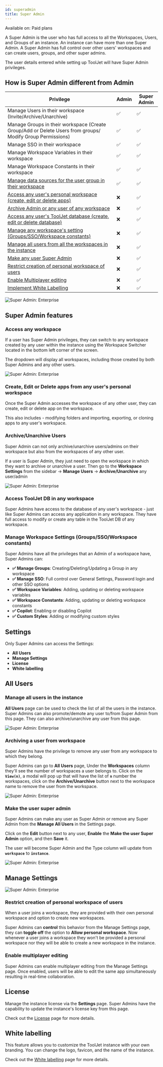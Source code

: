 ```yaml
---
id: superadmin
title: Super Admin
---
```


<div className='badge badge--primary heading-badge'>Available on: Paid plans</div>

A Super Admin is the user who has full access to all the Workspaces, Users, and Groups of an instance. An instance can have more than one Super Admin. A Super Admin has full control over other users' workspaces and can create users, groups, and other super admins.

The user details entered while setting up ToolJet will have Super Admin privileges.

## How is Super Admin different from Admin

| Privilege | Admin | Super Admin | 
| --------- | ----- | ----------- |
| Manage Users in their workspace (Invite/Archive/Unarchive) | ✅ | ✅ |
| Manage Groups in their workspace (Create Group/Add or Delete Users from groups/ Modify Group Permissions) | ✅ | ✅ |
| Manage SSO in their workspace | ✅ | ✅ |
| Manage Workspace Variables in their workspace | ✅ | ✅ |
| Manage Workspace Constants in their workspace | ✅ | ✅ |
| [Manage data sources for the user group in their workspace](/docs/data-sources/overview#user-permissions) | ✅ | ✅ |
| [Access any user's personal workspace (create, edit or delete apps)](#access-any-workspace) | ❌ | ✅ |
| [Archive Admin or any user of any workspace](#archiveunarchive-users) | ❌ | ✅ |
| [Access any user's ToolJet database (create, edit or delete database)](#access-tooljet-db-in-any-workspace) | ❌ | ✅ |
| [Manage any workspace's setting (Groups/SSO/Workspace constants)](#manage-workspace-settings-groupsssoworkspace-constants) | ❌ | ✅ |
| [Manage all users from all the workspaces in the instance](#manage-all-users-in-the-instance) | ❌ | ✅ |
| [Make any user Super Admin](#make-the-user-super-admin) | ❌ | ✅ |
| [Restrict creation of personal workspace of users](#restrict-creation-of-personal-workspace-of-users) | ❌ | ✅ |
| [Enable Multiplayer editing](#enable-multiplayer-editing) | ❌ | ✅ |
| [Implement White Labelling](#white-labelling) | ❌ | ✅ |

<div style={{textAlign: 'center'}}>

<img className="screenshot-full" src="/img/enterprise/superadmin/instanceset.png" alt="Super Admin: Enterprise" />

</div>

## Super Admin features

### Access any workspace

If a user has Super Admin privileges, they can switch to any workspace created by any user within the instance using the Workspace Switcher located in the bottom left corner of the screen.

The dropdown will display all workspaces, including those created by both Super Admins and any other users.

<div style={{textAlign: 'center'}}>

<img className="screenshot-full" src="/img/enterprise/superadmin/workspaceswitcher.png" alt="Super Admin: Enterprise" />

</div>

### Create, Edit or Delete apps from any user's personal workspace

Once the Super Admin accesses the workspace of any other user, they can create, edit or delete app on the workspace.

This also includes - modifying folders and importing, exporting, or cloning apps to any user's workspace.

### Archive/Unarchive Users

Super Admin can not only archive/unarchive users/admins on their workspace but also from the workspaces of any other user.

If a user is Super Admin, they just need to open the workspace in which they want to archive or unarchive a user. Then go to the **Workspace Settings** from the sidebar -> **Manage Users** -> **Archive/Unarchive** any user/admin

<div style={{textAlign: 'center'}}>

<img className="screenshot-full" src="/img/enterprise/superadmin/unarchivesa.png" alt="Super Admin: Enterprise" />

</div>

###  Access ToolJet DB in any workspace

Super Admins have access to the database of any user's workspace - just like Super Admins can access any application in any workspace. They have full access to modify or create any table in the ToolJet DB of any workspace.

###  Manage Workspace Settings (Groups/SSO/Workspace constants)

Super Admins have all the privileges that an Admin of a workspace have, Super Admins can:
- **✅ Manage Groups**: Creating/Deleting/Updating a Group in any workspace
- **✅ Manage SSO**: Full control over General Settings, Password login and other SSO options
- **✅ Workspace Variables**: Adding, updating or deleting workspace variables
- **✅ Workspace Constants**: Adding, updating or deleting workspace constants
- **✅ Copilot**: Enabling or disabling Copilot
- **✅ Custom Styles**: Adding or modifying custom styles

## Settings

Only Super Admins can access the Settings:

- **All Users**
- **Manage Settings**
- **License**
- **White labelling**

## All Users

### Manage all users in the instance

**All Users** page can be used to check the list of all the users in the instance. Super Admins can also promote/demote any user to/from Super Admin from this page. They can also archive/unarchive any user from this page.

<div style={{textAlign: 'center'}}>

<img className="screenshot-full" src="/img/enterprise/superadmin/allusersa.png" alt="Super Admin: Enterprise" />

</div>

### Archiving a user from workspace

Super Admins have the privilege to remove any user from any workspace to which they belong.

Super Admins can go to **All Users** page, Under the **Workspaces** column they'll see the number of workspaces a user belongs to. Click on the **`View(n)`**, a modal will pop up that will have the list of **`n`** number the workspaces, click on the **Archive/Unarchive** button next to the workspace name to remove the user from the workspace.

<div style={{textAlign: 'center'}}>

<img className="screenshot-full" src="/img/enterprise/superadmin/archivesa.png" alt="Super Admin: Enterprise" />

</div>

### Make the user super admin

Super Admins can make any user as Super Admin or remove any Super Admin from the **Manage All Users** in the Settings page.

Click on the **Edit** button next to any user, **Enable** the **Make the user Super Admin** option, and then **Save** it.

The user will become Super Admin and the Type column will update from **`workspace`** to **`instance`**.

<div style={{textAlign: 'center'}}>

<img className="screenshot-full" src="/img/enterprise/superadmin/saset.png" alt="Super Admin: Enterprise" />

</div>

## Manage Settings

<div style={{textAlign: 'center'}}>

<img className="screenshot-full" src="/img/enterprise/superadmin/instancesett.png" alt="Super Admin: Enterprise" />

</div>

### Restrict creation of personal workspace of users

When a user joins a workspace, they are provided with their own personal workspace and option to create new workspaces.

Super Admins can **control** this behavior from the Manage Settings page, they can **toggle off** the option to **Allow personal workspace**. Now whenever a user joins a workspace they won't be provided a personal workspace nor they will be able to create a new workspace in the instance.

### Enable multiplayer editing

Super Admins can enable multiplayer editing from the Manage Settings page. Once enabled, users will be able to edit the same app simultaneously resulting in real-time collaboration.

## License

Manage the instance license via the **Settings** page. Super Admins have the capability to update the instance's license key from this page.

Check out the [License](/docs/licensing) page for more details.

## White labelling
This feature allows you to customize the ToolJet instance with your own branding. You can change the logo, favicon, and the name of the instance.

Check out the [White labelling](/docs/enterprise/white-label/) page for more details.